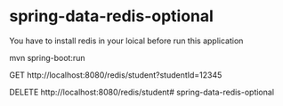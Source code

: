 # spring-data-redis-optional
You have to install redis in your loical before run this application

mvn spring-boot:run

GET http://localhost:8080/redis/student?studentId=12345

DELETE http://localhost:8080/redis/student# spring-data-redis-optional
